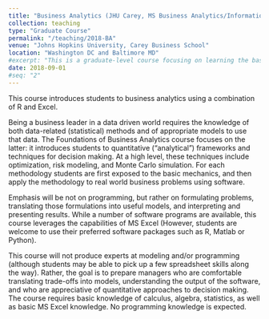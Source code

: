 ```yaml
---
title: "Business Analytics (JHU Carey, MS Business Analytics/Information Systems, 2018-current)"
collection: teaching
type: "Graduate Course"
permalink: "/teaching/2018-BA"
venue: "Johns Hopkins University, Carey Business School"
location: "Washington DC and Baltimore MD"
#excerpt: "This is a graduate-level course focusing on learning the basics of analytics (predictive, prescriptive) and applying those methods to real-world problems. The course is taught mainly using R and Excel"
date: 2018-09-01
#seq: "2"
---
```


This course introduces students to business analytics using a combination of R and Excel.  

Being a business leader in a data driven world requires the knowledge of both data-related (statistical) methods and of appropriate models to use that data. The Foundations of Business Analytics course focuses on the latter: it introduces students to quantitative (“analytical”) frameworks and techniques for decision making. At a high level, these techniques include optimization, risk modeling, and Monte Carlo simulation. For each methodology students are first exposed to the basic mechanics, and then apply the methodology to real world business problems using software. 

Emphasis will be not on programming, but rather on formulating problems, translating those formulations into useful models, and interpreting and presenting results. While a number of software programs are available, this course leverages the capabilities of MS Excel (However, students are welcome to use their preferred software packages such as R, Matlab or Python). 

This course will not produce experts at modeling and/or programming (although students may be able to pick up a few spreadsheet skills along the way). Rather, the goal is to prepare managers who are comfortable translating trade-offs into models, understanding the output of the software, and who are appreciative of quantitative approaches to decision making. The course requires basic knowledge of calculus, algebra, statistics, as well as basic MS Excel knowledge. No programming knowledge is expected. 

